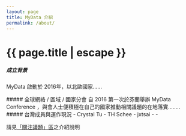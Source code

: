 ```yaml
---
layout: page
title: MyData 介紹
permalink: /about/
---
```


<h1 class="page-title">{{ page.title | escape }}</h1>

##### 成立背景
MyData 啟動於 2016年，以北歐國家......

<div class="divider"></div>
##### 全球網絡 / 區域 / 國家分會
自 2016 第一次於芬蘭舉辦 MyData Conference ，與會人士便積極在自己的國家推動相關議題的在地落實........

<div class="divider"></div>
##### 台灣成員與運作現況
 - Crystal Tu
 - TH Schee
 - jxtsai
 - 
 - 

請見[「關注議題」區](/issues)之介紹說明


